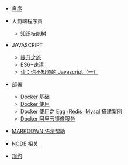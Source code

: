 - [ 自序 ](README.md)

* 大前端程序员
  - [ 知识技能树 ](front-knowledge-tree.md)
* JAVASCRIPT
  - [ 提升之旅 ](javascript-base.md)
  - [ ES6+速读 ](es.md)
  - [ 读：你不知道的 Javascript（一） ](javascript.md)
* 部署

  - [ Docker 基础 ](docker.md)
  - [ Docker 使用 ](docker1.md)
  - [ Docker 使用之 Egg+Redis+Mysql 搭建案例 ](docker2.md)
  - [ Docker 阿里云镜像服务 ](docker3.md)

- [ MARKDOWN 语法帮助 ](guide.md)

- [ NODE 相关](node.md)

- [ 规约 ](guideline.md)

